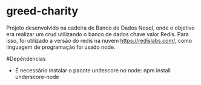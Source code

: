 # greed-charity
Projeto desenvolvido na cadeira de Banco de Dados Nosql, onde o objetivo era realizar um crud utilizando o banco de dados chave valor Redis. Para isso, foi utilizado a versão do redis na nuvem https://redislabs.com/, como linguagem de programação foi usado node.


#Depêndencias
 - É necessário instalar o pacote undescore no node:
   npm install underscore-node

